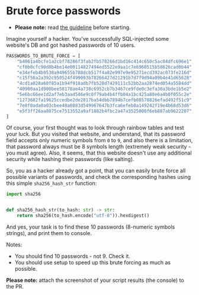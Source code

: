 # Brute force passwords

- **Please note:** read [the guideline](https://github.com/mate-academy/py-task-guideline/blob/main/README.md)
before starting.

Imagine yourself a hacker. You've successfully SQL-injected some website's DB and got hashed passwords of 10 users.
```python
PASSWORDS_TO_BRUTE_FORCE = [
    "b4061a4bcfe1a2cbf78286f3fab2fb578266d1bd16c414c650c5ac04dfc696e1",
    "cf0b0cfc90d8b4be14e00114827494ed5522e9aa1c7e6960515b58626cad0b44",
    "e34efeb4b9538a949655b788dcb517f4a82e997e9e95271ecd392ac073fe216d",
    "c15f56a2a392c950524f499093b78266427d21291b7d7f9d94a09b4e41d65628",
    "4cd1a028a60f85a1b94f918adb7fb528d7429111c52bb2aa2874ed054a5584dd",
    "40900aa1d900bee58178ae4a738c6952cb7b3467ce9fde0c3efa30a3bde1b5e2",
    "5e6bc66ee1d2af7eb3aad546e9c0f79ab4b4ffb04a1bc425a80e6a4b0f055c2e",
    "1273682fa19625ccedbe2de2817ba54dbb7894b7cefb08578826efad492f51c9",
    "7e8f0ada0a03cbee48a0883d549967647b3fca6efeb0a149242f19e4b68d53d6",
    "e5f3ff26aa8075ce7513552a9af1882b4fbc2a47a3525000f6eb887ab9622207",
]
```
Of course, your first thought was to look through rainbow tables and test your luck.
But you visited that website, and understand, that its password field accepts only numeric symbols from `0` to `9`, and
also there is a limitation, that password always must be 8 symbols length (extremely weak security - you must agree). 
Also, it seems, that this website doesn't use any additional security while hashing their passwords (like salting).

So, you as a hacker already got a point, that you can easily brute force all possible variants of passwords,
and check the corresponding hashes using this simple `sha256_hash_str` function:
```python
import sha256


def sha256_hash_str(to_hash: str) -> str:
    return sha256(to_hash.encode("utf-8")).hexdigest()
```

And yes, your task is to find these 10 passwords (8-numeric symbols strings), and print them to console.


Notes:
- You should find 10 passwords - not 9. Check it.
- You should use setup to speed up this brute forcing as much as possible.

**Please note:** attach the screenshot of your script results (the console) to the PR.
